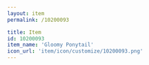 ```yaml
---
layout: item
permalink: /10200093

title: Item
id: 10200093
item_name: 'Gloomy Ponytail'
icon_url: 'item/icon/customize/10200093.png'
---
```

